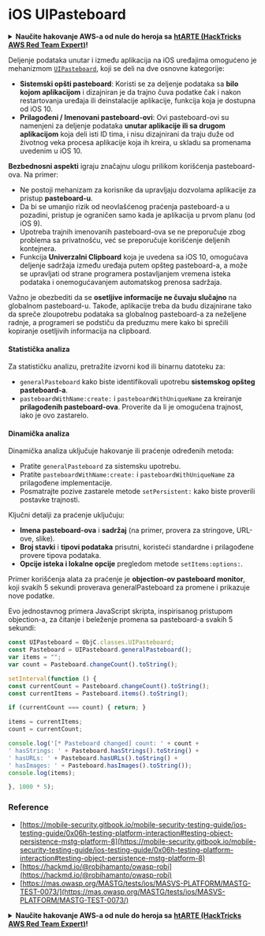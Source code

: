 # iOS UIPasteboard

<details>

<summary><strong>Naučite hakovanje AWS-a od nule do heroja sa</strong> <a href="https://training.hacktricks.xyz/courses/arte"><strong>htARTE (HackTricks AWS Red Team Expert)</strong></a><strong>!</strong></summary>

Drugi načini podrške HackTricks-u:

* Ako želite da vidite **vašu kompaniju oglašenu na HackTricks-u** ili **preuzmete HackTricks u PDF formatu** Proverite [**SUBSCRIPTION PLANS**](https://github.com/sponsors/carlospolop)!
* Nabavite [**zvanični PEASS & HackTricks swag**](https://peass.creator-spring.com)
* Otkrijte [**The PEASS Family**](https://opensea.io/collection/the-peass-family), našu kolekciju ekskluzivnih [**NFT-ova**](https://opensea.io/collection/the-peass-family)
* **Pridružite se** 💬 [**Discord grupi**](https://discord.gg/hRep4RUj7f) ili [**telegram grupi**](https://t.me/peass) ili nas **pratite** na **Twitter-u** 🐦 [**@carlospolopm**](https://twitter.com/hacktricks\_live)**.**
* **Podelite svoje hakovanje trikove slanjem PR-ova na** [**HackTricks**](https://github.com/carlospolop/hacktricks) i [**HackTricks Cloud**](https://github.com/carlospolop/hacktricks-cloud) github repozitorijume.

</details>

Deljenje podataka unutar i između aplikacija na iOS uređajima omogućeno je mehanizmom [`UIPasteboard`](https://developer.apple.com/documentation/uikit/uipasteboard), koji se deli na dve osnovne kategorije:

* **Sistemski opšti pasteboard**: Koristi se za deljenje podataka sa **bilo kojom aplikacijom** i dizajniran je da trajno čuva podatke čak i nakon restartovanja uređaja ili deinstalacije aplikacije, funkcija koja je dostupna od iOS 10.
* **Prilagođeni / Imenovani pasteboard-ovi**: Ovi pasteboard-ovi su namenjeni za deljenje podataka **unutar aplikacije ili sa drugom aplikacijom** koja deli isti ID tima, i nisu dizajnirani da traju duže od životnog veka procesa aplikacije koja ih kreira, u skladu sa promenama uvedenim u iOS 10.

**Bezbednosni aspekti** igraju značajnu ulogu prilikom korišćenja pasteboard-ova. Na primer:

* Ne postoji mehanizam za korisnike da upravljaju dozvolama aplikacije za pristup **pasteboard-u**.
* Da bi se umanjio rizik od neovlašćenog praćenja pasteboard-a u pozadini, pristup je ograničen samo kada je aplikacija u prvom planu (od iOS 9).
* Upotreba trajnih imenovanih pasteboard-ova se ne preporučuje zbog problema sa privatnošću, već se preporučuje korišćenje deljenih kontejnera.
* Funkcija **Univerzalni Clipboard** koja je uvedena sa iOS 10, omogućava deljenje sadržaja između uređaja putem opšteg pasteboard-a, a može se upravljati od strane programera postavljanjem vremena isteka podataka i onemogućavanjem automatskog prenosa sadržaja.

Važno je obezbediti da se **osetljive informacije ne čuvaju slučajno** na globalnom pasteboard-u. Takođe, aplikacije treba da budu dizajnirane tako da spreče zloupotrebu podataka sa globalnog pasteboard-a za neželjene radnje, a programeri se podstiču da preduzmu mere kako bi sprečili kopiranje osetljivih informacija na clipboard.

#### Statistička analiza

Za statističku analizu, pretražite izvorni kod ili binarnu datoteku za:

* `generalPasteboard` kako biste identifikovali upotrebu **sistemskog opšteg pasteboard-a**.
* `pasteboardWithName:create:` i `pasteboardWithUniqueName` za kreiranje **prilagođenih pasteboard-ova**. Proverite da li je omogućena trajnost, iako je ovo zastarelo.

#### Dinamička analiza

Dinamička analiza uključuje hakovanje ili praćenje određenih metoda:

* Pratite `generalPasteboard` za sistemsku upotrebu.
* Pratite `pasteboardWithName:create:` i `pasteboardWithUniqueName` za prilagođene implementacije.
* Posmatrajte pozive zastarele metode `setPersistent:` kako biste proverili postavke trajnosti.

Ključni detalji za praćenje uključuju:

* **Imena pasteboard-ova** i **sadržaj** (na primer, provera za stringove, URL-ove, slike).
* **Broj stavki** i **tipovi podataka** prisutni, koristeći standardne i prilagođene provere tipova podataka.
* **Opcije isteka i lokalne opcije** pregledom metode `setItems:options:`.

Primer korišćenja alata za praćenje je **objection-ov pasteboard monitor**, koji svakih 5 sekundi proverava generalPasteboard za promene i prikazuje nove podatke.

Evo jednostavnog primera JavaScript skripta, inspirisanog pristupom objection-a, za čitanje i beleženje promena sa pasteboard-a svakih 5 sekundi:

```javascript
const UIPasteboard = ObjC.classes.UIPasteboard;
const Pasteboard = UIPasteboard.generalPasteboard();
var items = "";
var count = Pasteboard.changeCount().toString();

setInterval(function () {
const currentCount = Pasteboard.changeCount().toString();
const currentItems = Pasteboard.items().toString();

if (currentCount === count) { return; }

items = currentItems;
count = currentCount;

console.log('[* Pasteboard changed] count: ' + count +
' hasStrings: ' + Pasteboard.hasStrings().toString() +
' hasURLs: ' + Pasteboard.hasURLs().toString() +
' hasImages: ' + Pasteboard.hasImages().toString());
console.log(items);

}, 1000 * 5);
```

### Reference

* [https://mobile-security.gitbook.io/mobile-security-testing-guide/ios-testing-guide/0x06h-testing-platform-interaction#testing-object-persistence-mstg-platform-8](https://mobile-security.gitbook.io/mobile-security-testing-guide/ios-testing-guide/0x06h-testing-platform-interaction#testing-object-persistence-mstg-platform-8)
* [https://hackmd.io/@robihamanto/owasp-robi](https://hackmd.io/@robihamanto/owasp-robi)
* [https://mas.owasp.org/MASTG/tests/ios/MASVS-PLATFORM/MASTG-TEST-0073/](https://mas.owasp.org/MASTG/tests/ios/MASVS-PLATFORM/MASTG-TEST-0073/)

<details>

<summary><strong>Naučite hakovanje AWS-a od nule do heroja sa</strong> <a href="https://training.hacktricks.xyz/courses/arte"><strong>htARTE (HackTricks AWS Red Team Expert)</strong></a><strong>!</strong></summary>

Drugi načini podrške HackTricks-u:

* Ako želite da vidite **vašu kompaniju oglašenu u HackTricks-u** ili **preuzmete HackTricks u PDF formatu** Proverite [**SUBSCRIPTION PLANS**](https://github.com/sponsors/carlospolop)!
* Nabavite [**zvanični PEASS & HackTricks swag**](https://peass.creator-spring.com)
* Otkrijte [**The PEASS Family**](https://opensea.io/collection/the-peass-family), našu kolekciju ekskluzivnih [**NFT-ova**](https://opensea.io/collection/the-peass-family)
* **Pridružite se** 💬 [**Discord grupi**](https://discord.gg/hRep4RUj7f) ili [**telegram grupi**](https://t.me/peass) ili nas **pratite** na **Twitter-u** 🐦 [**@carlospolopm**](https://twitter.com/hacktricks\_live)**.**
* **Podelite svoje hakovanje trikove slanjem PR-ova na** [**HackTricks**](https://github.com/carlospolop/hacktricks) i [**HackTricks Cloud**](https://github.com/carlospolop/hacktricks-cloud) github repozitorijume.

</details>
